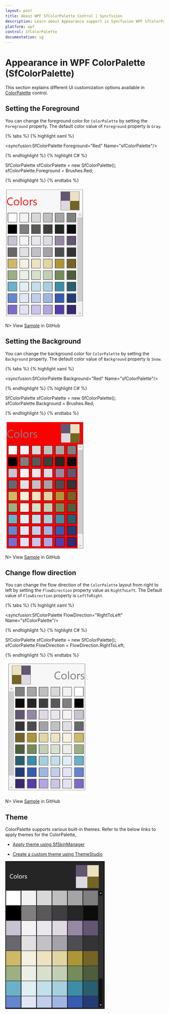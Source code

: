 ```yaml
---
layout: post
title: About WPF SfColorPalette Control | Syncfusion
description: Learn about Appearance support in Syncfusion WPF SfColorPalette control and more details about the control features.
platform: wpf
control: SfColorPalette
documentation: ug
---
```


# Appearance in WPF ColorPalette (SfColorPalette)

This section explains different UI customization options available in [ColorPalette](https://help.syncfusion.com/cr/wpf/Syncfusion.Windows.Controls.Media.SfColorPalette.html) control.

## Setting the Foreground

You can change the foreground color for `ColorPalette` by setting the `Foreground` property. The default color value of `Foreground` property is `Gray`.

{% tabs %}
{% highlight xaml %}

<syncfusion:SfColorPalette Foreground="Red"
                           Name="sfColorPalette"/>

{% endhighlight %}
{% highlight C# %}

SfColorPalette sfColorPalette = new SfColorPalette();
sfColorPalette.Foreground = Brushes.Red;

{% endhighlight %}
{% endtabs %}

![ColorPalette with Red foreground](Appearance_images/Appearance_Foreground.png)

N> View [Sample](https://github.com/SyncfusionExamples/syncfusion-wpf-sfcolorpalette-examples/tree/master/Samples/Appearance) in GitHub

## Setting the Background

You can change the background color for `ColorPalette` by setting the `Background` property. The default color value of `Background` property is `Snow`.

{% tabs %}
{% highlight xaml %}

<syncfusion:SfColorPalette Background="Red"
                           Name="sfColorPalette"/>

{% endhighlight %}
{% highlight C# %}

SfColorPalette sfColorPalette = new SfColorPalette();
sfColorPalette.Background = Brushes.Red;

{% endhighlight %}
{% endtabs %}

![ColorPalette with Red background](Appearance_images/Appearance_Background.png)

N> View [Sample](https://github.com/SyncfusionExamples/syncfusion-wpf-sfcolorpalette-examples/tree/master/Samples/Appearance) in GitHub

## Change flow direction

You can change the flow direction of the `ColorPalette` layout from right to left by setting the `FlowDirection` property value as `RightToLeft`. The Default value of `FlowDirection` property is `LeftToRight`.

{% tabs %}
{% highlight xaml %}

<syncfusion:SfColorPalette FlowDirection="RightToLeft"
                           Name="sfColorPalette"/>

{% endhighlight %}
{% highlight C# %}

SfColorPalette sfColorPalette = new SfColorPalette();
sfColorPalette.FlowDirection = FlowDirection.RightToLeft;

{% endhighlight %}
{% endtabs %}

![ColorPalette with RightToLeft flow direction](Appearance_images/FlowDirection_RightToLeft.png)

N> View [Sample](https://github.com/SyncfusionExamples/syncfusion-wpf-sfcolorpalette-examples/tree/master/Samples/Appearance) in GitHub

## Theme

ColorPalette supports various built-in themes. Refer to the below links to apply themes for the ColorPalette,

  * [Apply theme using SfSkinManager](https://help.syncfusion.com/wpf/themes/skin-manager)
	
  * [Create a custom theme using ThemeStudio](https://help.syncfusion.com/wpf/themes/theme-studio#creating-custom-theme)

  ![Setting theme to WPF ColorPalette](Getting-Started_images/ColorPalette_theme_Support.png)